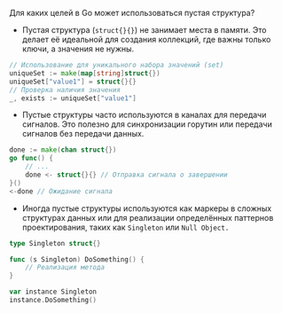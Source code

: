 Для каких целей в Go может использоваться пустая структура?

- Пустая структура (`struct{}{}`) не занимает места в памяти. Это делает её идеальной для создания коллекций, где важны только ключи, а значения не нужны.

```go
// Использование для уникального набора значений (set)
uniqueSet := make(map[string]struct{})
uniqueSet["value1"] = struct{}{}
// Проверка наличия значения
_, exists := uniqueSet["value1"]
```


- Пустые структуры часто используются в каналах для передачи сигналов. Это полезно для синхронизации горутин или передачи сигналов без передачи данных.

```go
done := make(chan struct{})
go func() {
    // ...
    done <- struct{}{} // Отправка сигнала о завершении
}()
<-done // Ожидание сигнала
```


- Иногда пустые структуры используются как маркеры в сложных структурах данных или для реализации определённых паттернов проектирования, таких как `Singleton` или `Null Object.`

```go
type Singleton struct{}

func (s Singleton) DoSomething() {
    // Реализация метода
}

var instance Singleton
instance.DoSomething()
```